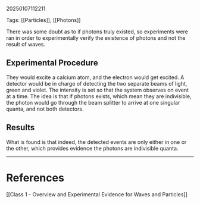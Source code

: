 20250107112211

Tags: [[Particles]], [[Photons]]

There was some doubt as to if photons truly existed, so experiments were ran in order to experimentally verify the existence of photons and not the result of waves.

## Experimental Procedure
They would excite a calcium atom, and the electron would get excited. A detector would be in charge of detecting the two separate beams of light, green and violet. The intensity is set so that the system observes on event at a time. The idea is that if photons exists, which mean they are indivisible, the photon would go through the beam splitter to arrive at one singular quanta, and not both detectors. 

## Results
What is found is that indeed, the detected events are only either in one or the other, which provides evidence the photons are indivisible quanta. 
___
# References
[[Class 1 - Overview and Experimental Evidence for Waves and Particles]]
